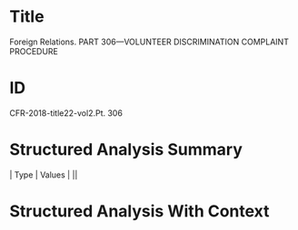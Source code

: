 # Title

 Foreign Relations. PART 306—VOLUNTEER DISCRIMINATION COMPLAINT PROCEDURE


# ID

 CFR-2018-title22-vol2.Pt. 306


# Structured Analysis Summary

| Type   | Values   |
||


# Structured Analysis With Context

 


